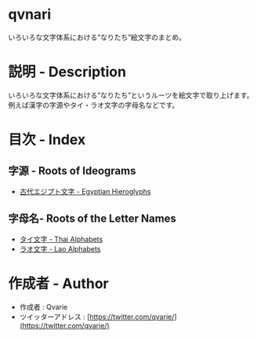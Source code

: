 # qvnari
いろいろな文字体系における“なりたち”絵文字のまとめ。

# 説明 - Description
いろいろな文字体系における“なりたち”というルーツを絵文字で取り上げます。</br>例えば漢字の字源やタイ・ラオ文字の字母名などです。

# 目次 - Index
## 字源 - Roots of Ideograms
* [古代エジプト文字 - Egyptian Hieroglyphs](https://github.com/qvarie/qvnari/blob/master/egyptian-emoji.txt)
## 字母名- Roots of the Letter Names
* [タイ文字 - Thai Alphabets](https://github.com/qvarie/qvnari/blob/master/thaialphabet-emoji.txt)
* [ラオ文字 - Lao Alphabets](https://github.com/qvarie/qvnari/blob/master/laoalphabet-emoji.txt)

# 作成者 - Author

* 作成者 : Qvarie
* ツイッターアドレス : [https://twitter.com/qvarie/](https://twitter.com/qvarie/)
